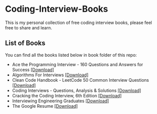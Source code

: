 # Coding-Interview-Books
This is my personal collection of free coding interview books, please feel free to share and learn.

## List of Books
You can find all the books listed below in book folder of this repo:

- Ace the Programming Interview - 160 Questions and Answers for Success [[Download]]()
- Algorithms For Interviews [[Download]]()
- Clean Code Handbook - LeetCode 50 Common Interview Questions [[Download]]()
- Coding Interviews - Questions, Analysis & Solutions [[Download]]()
- Cracking the Coding Interview, 6th Edition [[Download]](https://drive.google.com/file/d/1fKZLTu1YbLuxM2Q1f1s-CrPXbRdHDcTZ/view?usp=sharing) 
- Interviewing Engineering Graduates [[Download]]()
- The Google Resume [[Download]]()
